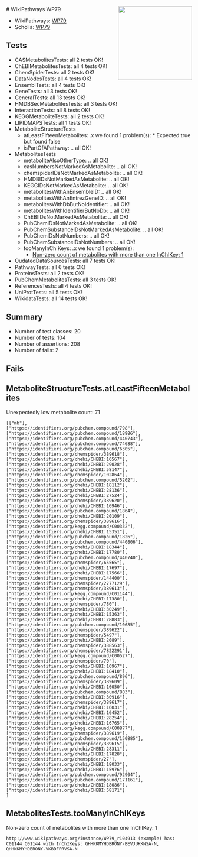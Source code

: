 <img style="float: right; width: 200px" src="https://upload.wikimedia.org/wikipedia/commons/thumb/8/83/Wplogo_with_text_500.png/640px-Wplogo_with_text_500.png" />
# WikiPathways WP79

* WikiPathways: [WP79](https://new.wikipathways.org/pathways/WP79)
* Scholia: [WP79](https://scholia.toolforge.org/wikipathways/WP79)
## Tests
* CASMetabolitesTests: all 2 tests OK!
* ChEBIMetabolitesTests: all 4 tests OK!
* ChemSpiderTests: all 2 tests OK!
* DataNodesTests: all 4 tests OK!
* EnsemblTests: all 4 tests OK!
* GeneTests: all 3 tests OK!
* GeneralTests: all 13 tests OK!
* HMDBSecMetabolitesTests: all 3 tests OK!
* InteractionTests: all 8 tests OK!
* KEGGMetaboliteTests: all 2 tests OK!
* LIPIDMAPSTests: all 1 tests OK!
* MetaboliteStructureTests
    * atLeastFifteenMetabolites: .x we found 1 problem(s):
            * Expected true but found false
    * isPartOfAPathway: .. all OK!
* MetabolitesTests
    * metaboliteAlsoOtherType: .. all OK!
    * casNumbersNotMarkedAsMetabolite: .. all OK!
    * chemspiderIDsNotMarkedAsMetabolite: .. all OK!
    * HMDBIDsNotMarkedAsMetabolite: .. all OK!
    * KEGGIDsNotMarkedAsMetabolite: .. all OK!
    * metabolitesWithAnEnsembleID: .. all OK!
    * metabolitesWithAnEntrezGeneID: .. all OK!
    * metabolitesWithDbButNoIdentifier: .. all OK!
    * metabolitesWithIdentifierButNoDb: .. all OK!
    * ChEBIIDsNotMarkedAsMetabolite: .. all OK!
    * PubChemIDsNotMarkedAsMetabolite: .. all OK!
    * PubChemSubstanceIDsNotMarkedAsMetabolite: .. all OK!
    * PubChemIDsNotNumbers: .. all OK!
    * PubChemSubstanceIDsNotNumbers: .. all OK!
    * tooManyInChIKeys: .x we found 1 problem(s):
        * [Non-zero count of metabolites with more than one InChIKey: 1](#a4e4037e)
* OudatedDataSourcesTests: all 7 tests OK!
* PathwayTests: all 6 tests OK!
* ProteinsTests: all 2 tests OK!
* PubChemMetabolitesTests: all 3 tests OK!
* ReferencesTests: all 4 tests OK!
* UniProtTests: all 5 tests OK!
* WikidataTests: all 14 tests OK!


## Summary

* Number of test classes: 20
* Number of tests: 104
* Number of assertions: 208
* Number of fails: 2

## Fails

<a name="3b0faa0b" />

## MetaboliteStructureTests.atLeastFifteenMetabolites

Unexpectedly low metabolite count: 71

```
[["mb"],
["https://identifiers.org/pubchem.compound/798"],
["https://identifiers.org/pubchem.compound/18986"],
["https://identifiers.org/pubchem.compound/440743"],
["https://identifiers.org/pubchem.compound/74688"],
["https://identifiers.org/pubchem.compound/6305"],
["https://identifiers.org/chemspider/389618"],
["https://identifiers.org/chebi/CHEBI:16567"],
["https://identifiers.org/chebi/CHEBI:29028"],
["https://identifiers.org/chebi/CHEBI:58147"],
["https://identifiers.org/chemspider/102864"],
["https://identifiers.org/pubchem.compound/5202"],
["https://identifiers.org/chebi/CHEBI:18112"],
["https://identifiers.org/chebi/CHEBI:28136"],
["https://identifiers.org/chebi/CHEBI:27524"],
["https://identifiers.org/chemspider/389620"],
["https://identifiers.org/chebi/CHEBI:16946"],
["https://identifiers.org/pubchem.compound/1864"],
["https://identifiers.org/chebi/CHEBI:20109"],
["https://identifiers.org/chemspider/389616"],
["https://identifiers.org/kegg.compound/C00332"],
["https://identifiers.org/chebi/CHEBI:15351"],
["https://identifiers.org/pubchem.compound/1826"],
["https://identifiers.org/pubchem.compound/440806"],
["https://identifiers.org/chebi/CHEBI:18344"],
["https://identifiers.org/chebi/CHEBI:17780"],
["https://identifiers.org/pubchem.compound/440740"],
["https://identifiers.org/chemspider/65565"],
["https://identifiers.org/chebi/CHEBI:17697"],
["https://identifiers.org/chebi/CHEBI:17566"],
["https://identifiers.org/chemspider/144400"],
["https://identifiers.org/chemspider/2777129"],
["https://identifiers.org/chemspider/389613"],
["https://identifiers.org/kegg.compound/C01144"],
["https://identifiers.org/chebi/CHEBI:17380"],
["https://identifiers.org/chemspider/780"],
["https://identifiers.org/chebi/CHEBI:30249"],
["https://identifiers.org/chebi/CHEBI:15363"],
["https://identifiers.org/chebi/CHEBI:28883"],
["https://identifiers.org/pubchem.compound/10685"],
["https://identifiers.org/chemspider/389622"],
["https://identifiers.org/chemspider/5497"],
["https://identifiers.org/chebi/CHEBI:2089"],
["https://identifiers.org/chemspider/388563"],
["https://identifiers.org/chemspider/7822291"],
["https://identifiers.org/kegg.compound/C00527"],
["https://identifiers.org/chemspider/70"],
["https://identifiers.org/chebi/CHEBI:16967"],
["https://identifiers.org/chebi/CHEBI:18410"],
["https://identifiers.org/pubchem.compound/896"],
["https://identifiers.org/chemspider/389609"],
["https://identifiers.org/chebi/CHEBI:16050"],
["https://identifiers.org/pubchem.compound/803"],
["https://identifiers.org/chebi/CHEBI:30916"],
["https://identifiers.org/chemspider/389617"],
["https://identifiers.org/chebi/CHEBI:16031"],
["https://identifiers.org/chebi/CHEBI:16452"],
["https://identifiers.org/chebi/CHEBI:28254"],
["https://identifiers.org/chebi/CHEBI:16765"],
["https://identifiers.org/kegg.compound/C00877"],
["https://identifiers.org/chemspider/389619"],
["https://identifiers.org/pubchem.compound/150885"],
["https://identifiers.org/chemspider/389615"],
["https://identifiers.org/chebi/CHEBI:28311"],
["https://identifiers.org/chebi/CHEBI:17828"],
["https://identifiers.org/chemspider/27"],
["https://identifiers.org/chebi/CHEBI:18033"],
["https://identifiers.org/chebi/CHEBI:15976"],
["https://identifiers.org/pubchem.compound/92904"],
["https://identifiers.org/pubchem.compound/171161"],
["https://identifiers.org/chebi/CHEBI:18086"],
["https://identifiers.org/chebi/CHEBI:58171"]
]
```

<a name="a4e4037e" />

## MetabolitesTests.tooManyInChIKeys

Non-zero count of metabolites with more than one InChIKey: 1
```
http://www.wikipathways.org/instance/WP79_r104913 (example) has: C01144 C01144 with InChIKeys: QHHKKMYHDBRONY-BEVJUKKNSA-N, QHHKKMYHDBRONY-VKBDFPRVSA-N
```

